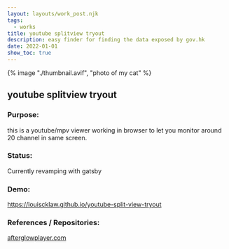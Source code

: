 ```yaml
---
layout: layouts/work_post.njk
tags:
  - works
title: youtube splitview tryout
description: easy finder for finding the data exposed by gov.hk
date: 2022-01-01
show_toc: true
---
```


{% image "./thumbnail.avif", "photo of my cat" %}


## youtube splitview tryout

### Purpose:

this is a youtube/mpv viewer working in browser to let you monitor around 20 channel in same screen.

### Status:

Currently revamping with gatsby

### Demo:

<a href="//louiscklaw.github.io/youtube-split-view-tryout" class="flex flex-row gap-1 items-center" target="_blank" >
  <span class="underline">https://louiscklaw.github.io/youtube-split-view-tryout</span>
  <i class="fa-solid fa-up-right-from-square text-sm"></i>
</a>

### References / Repositories:

<a href="//afterglowplayer.com" class="flex flex-row gap-1 items-center" target="_blank">
  <span class="underline">afterglowplayer.com</span>
  <i class="fa-solid fa-up-right-from-square text-sm"></i>
</a>
